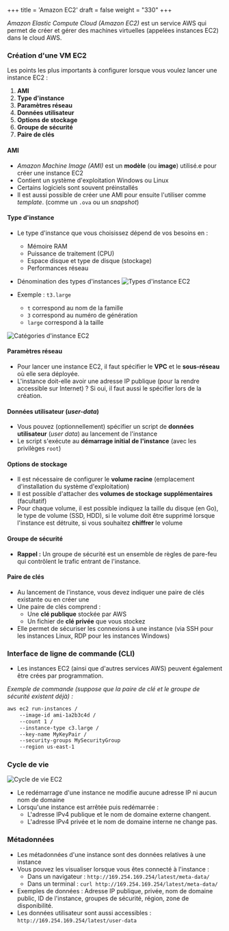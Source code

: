 +++
title = 'Amazon EC2'
draft = false
weight = "330"
+++

*Amazon Elastic Compute Cloud (Amazon EC2)* est un service AWS qui permet de créer et gérer des machines virtuelles (appelées instances EC2) dans le cloud AWS.  

### Création d'une VM EC2
Les points les plus importants à configurer lorsque vous voulez lancer une instance EC2 :

1. **AMI**
2. **Type d'instance**
3. **Paramètres réseau**
4. **Données utilisateur**
5. **Options de stockage**
5. **Groupe de sécurité**
6. **Paire de clés**

#### AMI
+ *Amazon Machine Image (AMI)* est un **modèle** (ou **image**) utilisé.e pour créer une instance EC2
+ Contient un système d'exploitation Windows ou Linux
+ Certains logiciels sont souvent préinstallés
+ Il est aussi possible de créer une AMI pour ensuite l'utiliser comme *template*. (comme un `.ova` ou un *snapshot*)

#### Type d'instance
+ Le type d'instance que vous choisissez dépend de vos besoins en :
    + Mémoire RAM
    + Puissance de traitement (CPU)
    + Espace disque et type de disque (stockage)
    + Performances réseau

+ Dénomination des types d'instances
![Types d'instance EC2](/420-414/images/3-vm-conteneur/3-04-ec2.png?width=22rem)
+ Exemple : `t3.large`
    + `t` correspond au nom de la famille
    + `3` correspond au numéro de génération
    + `large` correspond à la taille

![Catégories d'instance EC2](/420-414/images/3-vm-conteneur/3-05-ec2.png?width=40rem)


#### Paramètres réseau
+ Pour lancer une instance EC2, il faut spécifier le **VPC** et le **sous-réseau** où elle sera déployée.
+ L'instance doit-elle avoir une adresse IP publique (pour la rendre accessible sur Internet) ? Si oui, il faut aussi le spécifier lors de la création.

#### Données utilisateur (*user-data*)
+ Vous pouvez (optionnellement) spécifier un script de **données utilisateur** (*user data*) au lancement de l'instance 
+ Le script s'exécute au **démarrage initial de l'instance** (avec les privilèges `root`)

#### Options de stockage
+ Il est nécessaire de configurer le **volume racine** (emplacement d'installation du système d'exploitation)
+ Il est possible d'attacher des **volumes de stockage supplémentaires** (facultatif)
+ Pour chaque volume, il est possible indiquez la taille du disque (en Go), le type de volume (SSD, HDD), si le volume doit être supprimé lorsque l'instance est détruite, si vous souhaitez **chiffrer** le volume

#### Groupe de sécurité
+ **Rappel :** Un groupe de sécurité est un ensemble de règles de pare-feu qui contrôlent le trafic entrant de l'instance.

#### Paire de clés
+ Au lancement de l'instance, vous devez indiquer une paire de clés existante ou en créer une
+ Une paire de clés comprend : 
    + Une **clé publique** stockée par AWS
    + Un fichier de **clé privée** que vous stockez
+ Elle permet de sécuriser les connexions à une instance (via SSH pour les instances Linux, RDP pour les instances Windows)

### Interface de ligne de commande (CLI)
+ Les instances EC2 (ainsi que d'autres services AWS) peuvent également être crées par programmation.

*Exemple de commande (suppose que la paire de clé et le groupe de sécurité existent déjà) :*
```bash
aws ec2 run-instances /
    --image-id ami-1a2b3c4d /
    --count 1 /
    --instance-type c3.large /
    --key-name MyKeyPair /
    --security-groups MySecurityGroup
    --region us-east-1
``` 

### Cycle de vie

![Cycle de vie EC2](/420-414/images/3-vm-conteneur/3-06-ec2.png)

+ Le redémarrage d'une instance ne modifie aucune adresse IP ni aucun nom de domaine
+ Lorsqu'une instance est arrêtée puis redémarrée :
    + L'adresse IPv4 publique et le nom de domaine externe changent.
    + L'adresse IPv4 privée et le nom de domaine interne ne change pas.

### Métadonnées
+ Les métadonnées d'une instance sont des données relatives à une instance
+ Vous pouvez les visualiser lorsque vous êtes connecté à l'instance :
    + Dans un navigateur : `http://169.254.169.254/latest/meta-data/`
    + Dans un terminal : `curl http://169.254.169.254/latest/meta-data/`
+ Exemples de données : Adresse IP publique, privée, nom de domaine public, ID de l'instance, groupes de sécurité, région, zone de disponibilité.
+ Les données utilisateur sont aussi accessibles : `http://169.254.169.254/latest/user-data`